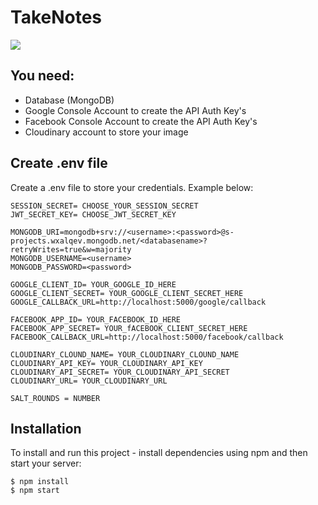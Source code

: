 # TakeNotes
![](./mock/desktop-design.png)

## You need:
- Database (MongoDB)
- Google Console Account to create the API Auth Key's
- Facebook Console Account to create the API Auth Key's
- Cloudinary account to store your image

## Create .env file
Create a .env file to store your credentials. Example below:

```
SESSION_SECRET= CHOOSE_YOUR_SESSION_SECRET
JWT_SECRET_KEY= CHOOSE_JWT_SECRET_KEY

MONGODB_URI=mongodb+srv://<username>:<password>@s-projects.wxalqev.mongodb.net/<databasename>?retryWrites=true&w=majority
MONGODB_USERNAME=<username>
MONGODB_PASSWORD=<password>

GOOGLE_CLIENT_ID= YOUR_GOOGLE_ID_HERE
GOOGLE_CLIENT_SECRET= YOUR_GOOGLE_CLIENT_SECRET_HERE
GOOGLE_CALLBACK_URL=http://localhost:5000/google/callback

FACEBOOK_APP_ID= YOUR_FACEBOOK_ID_HERE
FACEBOOK_APP_SECRET= YOUR_fACEBOOK_CLIENT_SECRET_HERE
FACEBOOK_CALLBACK_URL=http://localhost:5000/facebook/callback

CLOUDINARY_CLOUND_NAME= YOUR_CLOUDINARY_CLOUND_NAME
CLOUDINARY_API_KEY= YOUR_CLOUDINARY_API_KEY
CLOUDINARY_API_SECRET= YOUR_CLOUDINARY_API_SECRET
CLOUDINARY_URL= YOUR_CLOUDINARY_URL

SALT_ROUNDS = NUMBER
```

## Installation
To install and run this project - install dependencies using npm and then start your server:

```
$ npm install
$ npm start
```